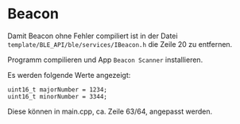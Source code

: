 Beacon
======

Damit Beacon ohne Fehler compiliert ist in der Datei `template/BLE_API/ble/services/IBeacon.h` die Zeile 20 zu entfernen.

Programm compilieren und App `Beacon Scanner` installieren.

Es werden folgende Werte angezeigt:

    uint16_t majorNumber = 1234;
    uint16_t minorNumber = 3344;
    
Diese können in main.cpp, ca. Zeile 63/64, angepasst werden. 